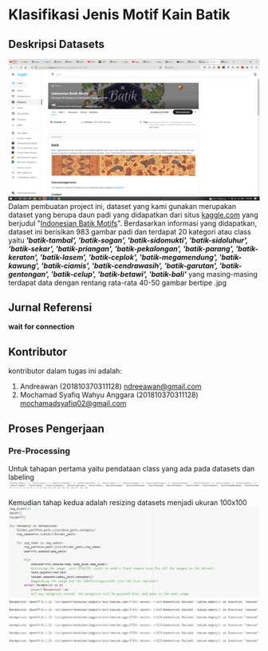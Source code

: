 # Klasifikasi Jenis Motif Kain Batik
## Deskripsi Datasets
![dataset](https://github.com/ompiko/ML_D-Andre_024-Syafiq_128/blob/main/Screenshot%20(53).png)
Dalam pembuatan project ini, dataset yang kami gunakan merupakan dataset yang berupa daun padi yang didapatkan dari situs [kaggle.com](www.kaggle.com) yang berjudul "[Indonesian Batik Motifs](https://www.kaggle.com/dionisiusdh/indonesian-batik-motifs)". Berdasarkan informasi yang didapatkan, dataset ini berisikan 983 gambar padi dan terdapat 20 kategori atau class yaitu ***'batik-tambal', 'batik-sogan', 'batik-sidomukti', 'batik-sidoluhur', 'batik-sekar', 'batik-priangan', 'batik-pekalongan', 'batik-parang', 'batik-keraton', 'batik-lasem', 'batik-ceplok', 'batik-megamendung', 'batik-kawung', 'batik-ciamis', 'batik-cendrawasih', 'batik-garutan', 'batik-gentongan', 'batik-celup', 'batik-betawi', 'batik-bali'*** yang masing-masing terdapat data dengan rentang rata-rata 40-50 gambar bertipe .jpg
## Jurnal Referensi
**wait for connection**
## Kontributor
kontributor dalam tugas ini adalah:
1. Andreawan (201810370311128) ndreeawan@gmail.com
2. Mochamad Syafiq Wahyu Anggara (201810370311128) mochamadsyafiq02@gmail.com

## Proses Pengerjaan
### Pre-Processing
Untuk tahapan pertama yaitu pendataan class yang ada pada datasets dan labeling
![label](https://github.com/ompiko/ML_D-Andre_024-Syafiq_128/blob/main/56.JPG)

Kemudian tahap kedua adalah resizing datasets menjadi ukuran 100x100
![resize](https://github.com/ompiko/ML_D-Andre_024-Syafiq_128/blob/main/57.JPG)
